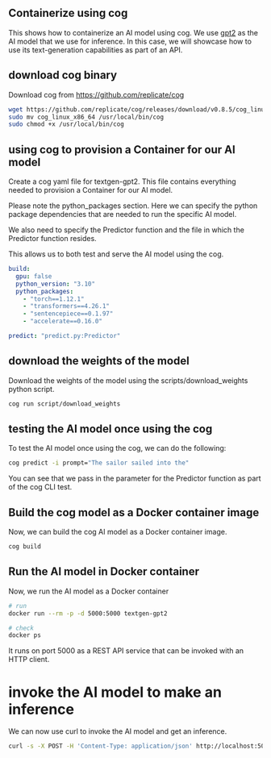 ## Containerize using cog
This shows how to containerize an AI model using cog.  We use [gpt2](https://huggingface.co/gpt2) as the AI model that we use for inference.  In this case, we will showcase how to use its text-generation capabilities as part of an API.

## download cog binary
Download cog from https://github.com/replicate/cog

```bash
wget https://github.com/replicate/cog/releases/download/v0.8.5/cog_linux_x86_64
sudo mv cog_linux_x86_64 /usr/local/bin/cog
sudo chmod +x /usr/local/bin/cog
```

## using cog to provision a Container for our AI model
Create a cog yaml file for textgen-gpt2.  This file contains everything needed to provision a Container for our AI model.

Please note the python_packages section.  Here we can specify the python package dependencies that are needed to run the specific AI model.


We also need to specify the Predictor function and the file in which the Predictor function resides.

This allows us to both test and serve the AI model using the cog.


```yaml
build:
  gpu: false
  python_version: "3.10"
  python_packages:
    - "torch==1.12.1"
    - "transformers==4.26.1"
    - "sentencepiece==0.1.97"
    - "accelerate==0.16.0"

predict: "predict.py:Predictor"
```

## download the weights of the model
Download the weights of the model using the scripts/download_weights python script.

```bash
cog run script/download_weights
```

## testing the AI model once using the cog
To test the AI model once using the cog, we can do the following:

```bash
cog predict -i prompt="The sailor sailed into the"
```

You can see that we pass in the parameter for the Predictor function as part of the cog CLI test.

## Build the cog model as a Docker container image
Now, we can build the cog AI model as a Docker container image.

```bash
cog build
```

## Run the AI model in Docker container
Now, we run the AI model as a Docker container

```bash
# run
docker run --rm -p -d 5000:5000 textgen-gpt2

# check
docker ps
```

It runs on port 5000 as a REST API service that can be invoked with an HTTP client.

# invoke the AI model to make an inference
We can now use curl to invoke the AI model and get an inference.

```bash
curl -s -X POST -H 'Content-Type: application/json' http://localhost:5000/predictions   -d '{"input": {"prompt":"The sailor sailed into the "}}' | jq '.output'
```
